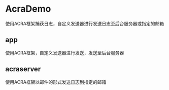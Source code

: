 # AcraDemo
使用ACRA框架捕获日志，自定义发送器进行发送日志至后台服务器或指定的邮箱

## app
使用ACRA框架，自定义发送器进行发送，发送至后台服务器


## acraserver
使用ACRA框架以邮件的形式发送日志到指定的邮箱